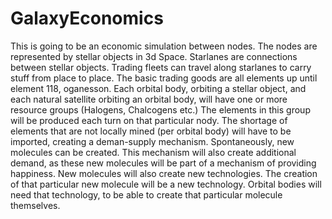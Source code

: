 # GalaxyEconomics
This is going to be an economic simulation between nodes. The nodes are represented by stellar objects in 3d Space. 
Starlanes are connections between stellar objects.
Trading fleets can travel along starlanes to carry stuff from place to place. 
The basic trading goods are  all elements up until element 118, oganesson. 
Each orbital body, orbiting a stellar object, and each natural satellite orbiting an orbital body, 
will have one or more resource groups (Halogens, Chalcogens etc.)  The elements in this group will be produced
each turn on that particular nody. 
The shortage of elements that are not locally mined (per orbital body) will have to be imported, creating a deman-supply mechanism. 
Spontaneously, new molecules can be created. This mechanism will also create additional demand, as these new molecules will be part of a mechanism
of providing happiness.
New molecules will also create new technologies. The creation of that particular new molecule will be a new technology. Orbital bodies will need that technology,
to be able to create that particular molecule themselves.
